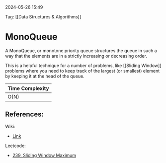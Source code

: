 

2024-05-26 15:49

Tag: [[Data Structures & Algorithms]]

# MonoQueue

A MonoQueue, or monotone priority queue structures the queue in such a way that the elements are in a strictly increasing or decreasing order. 

This is a helpful technique for a number of problems, like [[Sliding Window]] problems where you need to keep track of the largest (or smallest) element by keeping it at the head of the queue.

| Time Complexity |
| ------------- |
| O(N) |

## References:

Wiki: 
- [Link](https://en.wikipedia.org/wiki/Monotone_priority_queue)

Leetcode:
- [239. Sliding Window Maximum](https://leetcode.com/problems/sliding-window-maximum/submissions/1268899596/)
